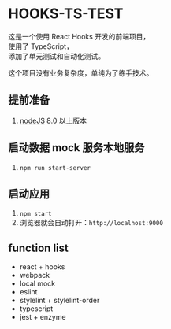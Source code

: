 # HOOKS-TS-TEST

这是一个使用 React Hooks 开发的前端项目，  
使用了 TypeScript，  
添加了单元测试和自动化测试。

这个项目没有业务复杂度，单纯为了练手技术。

## 提前准备

1. [nodeJS](https://nodejs.org/zh-cn/) 8.0 以上版本

## 启动数据 mock 服务本地服务

1. `npm run start-server`

## 启动应用

1. `npm start`
2. 浏览器就会自动打开：`http://localhost:9000`

## function list

- react + hooks
- webpack
- local mock
- eslint
- stylelint + stylelint-order
- typescript
- jest + enzyme
